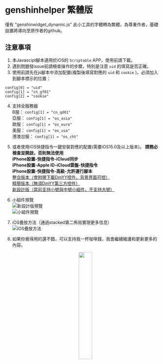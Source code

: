 # genshinhelper 繁體版

僅有 "genshinwidget_dynamic.js" 此小工具的字體轉為繁體，為尊重作者，基礎設置將導向至原作者的github。

## 注意事項
1. 本Javascipt腳本適用於iOS的 `Scriptable` APP，使用前請下載。
2. 遇到問題發issue前請檢查操作的步驟，特別是注意 `uid` 的填寫是否正確。
3. 使用前請先在js腳本中添加配置(複製後填寫對應的 `uid` 和 `cookie` )，必須加入到腳本標示的位置：  
```
config[0] = "uid"
config[1] = "cn_gf01"
config[2] = "cookie"
```
4. 支持全服務器  
B服： `config[1] = "cn_qd01"`   
亞服： `config[1] = "os_asia"`  
歐服： `config[1] = "os_euro"`  
美服： `config[1] = "os_usa"`  
港澳台服： `config[1] = "os_cht"`  

5. 或者使用iOS快捷指令一鍵安裝對應的配置(需要iOS15.0及以上版本)。
**請務必檢查並開啟，否則無法使用**  
**iPhone設置-快捷指令-iCloud同步**  
**iPhone設置-Apple ID-iCloud雲盤-快捷指令**  
**iPhone設置-快捷指令-高級-允許運行腳本**  
[整合版本（會附帶下載DmYY控件，背景界面可控）](https://www.icloud.com/shortcuts/6e33a145c8c8499eafd851b64b3218ba)  
[精簡版本（無須DmYY第三方控件）](https://www.icloud.com/shortcuts/8393584a2c6a4d6bb01e46a1dc3b1d2b)  
[新設計版（當前支持小號與中號小組件，不支持大號）](https://www.icloud.com/shortcuts/1278018a0e674a54b49c92f44a644a13)

6. 小組件預覽  
![新設計版預覽](https://github.com/OctoberCK/genshinhelper/blob/main/screenshots/B1D63403-A179-432D-A710-59CF52CE1558_1_102_o.jpeg)  
![小組件預覽](https://github.com/OctoberCK/genshinhelper/blob/main/screenshots/preview.jpg)  

7. iOS疊放方法（通過stacked第二佈局實現更多信息）  
![iOS疊放方法](https://github.com/OctoberCK/genshinhelper/blob/main/screenshots/stacked.jpg)  

8. 如果你覺得用的還不錯，可以支持我一杯咖啡錢，我會繼續維護和更新更多的內容。

    <center><img src="https://github.com/OctoberCK/genshinhelper/blob/main/screenshots/alipay.jpg" width="30%"></center>
